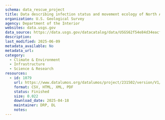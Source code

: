 ```yaml
---
schema: data_rescue_project 
title: Data describing infection status and movement ecology of North American waterfowl
organization: U.S. Geological Survey
agency: Department of the Interior
websites: data.usgs.gov
data_source: https://data.usgs.gov/datacatalog/data/USGS62f54e84d34eacf53973a9de
description: 
last_modified: 2025-06-09
metadata_available: No
metadata_url: 
category:
  - Climate & Environment 
  - Infrastructure 
  - Science & Research 
resources:
  - id: 1079
    url: https://www.datalumos.org/datalumos/project/231502/version/V1/view
    format: CSV, HTML, XML, PDF
    status: Finished
    size: 0.022
    download_date: 2025-04-18
    maintainer: DRP, DL
    notes: 
---
```

